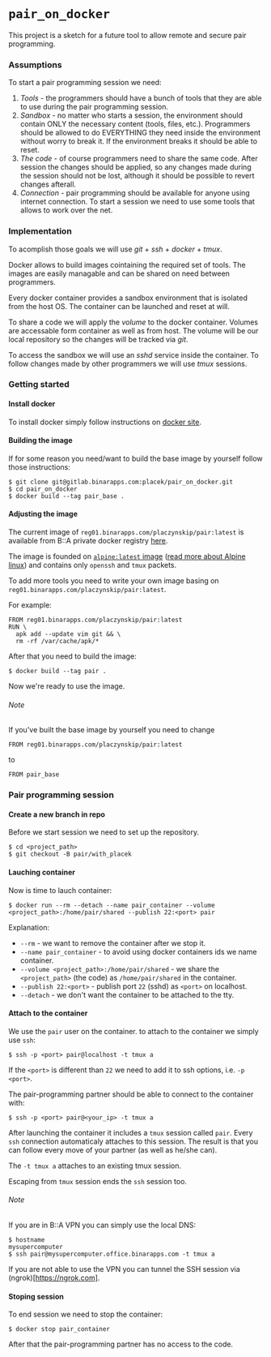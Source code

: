 # `pair_on_docker`

This project is a sketch for a future tool to allow remote and secure pair programming.

### Assumptions

To start a pair programming session we need:

1. *Tools* - the programmers should have a bunch of tools that they are able to use during the pair programming session.
2. *Sandbox* - no matter who starts a session, the environment should contain ONLY the necessary content (tools, files, etc.). Programmers should be allowed to do EVERYTHING they need inside the environment without worry to break it. If the environment breaks it should be able to reset.
3. *The code* - of course programmers need to share the same code. After session the changes should be applied, so any changes made during the session should not be lost, although it should be possible to revert changes afterall.
4. *Connection* - pair programming should be available for anyone using internet connection. To start a session we need to use some tools that allows to work over the net.

### Implementation

To acomplish those goals we will use _git_ + _ssh_ + _docker_ + _tmux_.

Docker allows to build images cointaining the required set of tools. The images are easily managable and can be shared on need between programmers.

Every docker container provides a sandbox environment that is isolated from the host OS. The container can be launched and reset at will.

To share a code we will apply the _volume_ to the docker container. Volumes are accessable form container as well as from host. The volume will be our local repository so the changes will be tracked via _git_.

To access the sandbox we will use an _sshd_ service inside the container. To follow changes made by other programmers we will use _tmux_ sessions.

### Getting started

#### Install docker

To install docker simply follow instructions on [docker site](https://store.docker.com/editions/community/docker-ce-desktop-mac?tab=description).

#### Building the image

If for some reason you need/want to build the base image by yourself follow those instructions:

    $ git clone git@gitlab.binarapps.com:placek/pair_on_docker.git
    $ cd pair_on_docker
    $ docker build --tag pair_base .

#### Adjusting the image

The current image of `reg01.binarapps.com/placzynskip/pair:latest` is available from B::A private docker registry [here](http://reg01.binarapps.com/repo/tags/placzynskip%252Fpair).

The image is founded on [`alpine:latest` image](https://hub.docker.com/_/alpine/) ([read more about Alpine linux](https://alpinelinux.org)) and contains only `openssh` and `tmux` packets.

To add more tools you need to write your own image basing on `reg01.binarapps.com/placzynskip/pair:latest`.

For example:

```docker
FROM reg01.binarapps.com/placzynskip/pair:latest
RUN \
  apk add --update vim git && \
  rm -rf /var/cache/apk/*
```

After that you need to build the image:

    $ docker build --tag pair .

Now we're ready to use the image.

###### Note

If you've built the base image by yourself you need to change

```docker
FROM reg01.binarapps.com/placzynskip/pair:latest
```

to
```docker
FROM pair_base
```

### Pair programming session

#### Create a new branch in repo

Before we start session we need to set up the repository.

    $ cd <project_path>
    $ git checkout -B pair/with_placek

#### Lauching container

Now is time to lauch container:

    $ docker run --rm --detach --name pair_container --volume <project_path>:/home/pair/shared --publish 22:<port> pair

Explanation:
* `--rm` - we want to remove the container after we stop it.
* `--name pair_container` - to avoid using docker containers ids we name container.
* `--volume <project_path>:/home/pair/shared` - we share the `<project_path>` (the code) as `/home/pair/shared` in the container.
* `--publish 22:<port>` - publish port `22` (sshd) as `<port>` on localhost.
* `--detach` - we don't want the container to be attached to the tty.

#### Attach to the container

We use the `pair` user on the container. to attach to the container we simply use `ssh`:

    $ ssh -p <port> pair@localhost -t tmux a

If the `<port>` is different than `22` we need to add it to ssh options, i.e. `-p <port>`.

The pair-programming partner should be able to connect to the container with:

    $ ssh -p <port> pair@<your_ip> -t tmux a

After launching the container it includes a `tmux` session called `pair`. Every `ssh` connection automaticaly attaches to this session. The result is that you can follow every move of your partner (as well as he/she can).

The `-t tmux a` attaches to an existing tmux session.

Escaping from `tmux` session ends the `ssh` session too.

###### Note

If you are in B::A VPN you can simply use the local DNS:

    $ hostname
    mysupercomputer
    $ ssh pair@mysupercomputer.office.binarapps.com -t tmux a

If you are not able to use the VPN you can tunnel the SSH session via (ngrok)[https://ngrok.com].

#### Stoping session

To end session we need to stop the container:

    $ docker stop pair_container

After that the pair-programming partner has no access to the code.
